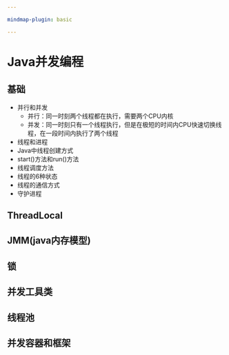 ```yaml
---

mindmap-plugin: basic

---
```


# Java并发编程

## 基础
- 并行和并发
	- 并行：同一时刻两个线程都在执行，需要两个CPU内核
	- 并发：同一时刻只有一个线程执行，但是在极短的时间内CPU快速切换线程，在一段时间内执行了两个线程
- 线程和进程
- Java中线程创建方式
- start()方法和run()方法
- 线程调度方法
- 线程的6种状态
- 线程的通信方式
- 守护进程

## ThreadLocal

## JMM(java内存模型)

## 锁

## 并发工具类

## 线程池

## 并发容器和框架